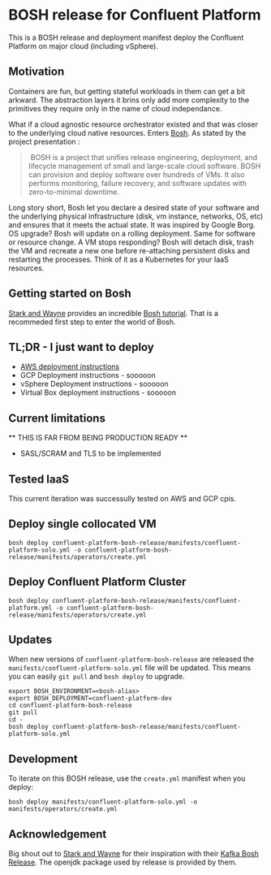 # BOSH release for Confluent Platform

This is a BOSH release and deployment manifest deploy the Confluent Platform on major cloud (including vSphere).

## Motivation

Containers are fun, but getting stateful workloads in them can get a bit arkward. The abstraction layers it brins only add more complexity to the primitives they require only in the name of cloud independance.

What if a cloud agnostic resource orchestrator existed and that was closer to the underlying cloud native resources. Enters [Bosh](https://bosh.io). As stated by the project presentation : 

> BOSH is a project that unifies release engineering, deployment, and lifecycle management of small and large-scale cloud software. BOSH can provision and deploy software over hundreds of VMs. It also performs monitoring, failure recovery, and software updates with zero-to-minimal downtime.

Long story short, Bosh let you declare a desired state of your software and the underlying physical infrastructure (disk, vm instance, networks, OS, etc) and ensures that it meets the actual state. It was inspired by Google Borg. OS upgrade? Bosh will update on a rolling deployment. Same for software or resource change. A VM stops responding?  Bosh will detach disk, trash the VM and recreate a new one before re-attaching persistent disks and restarting the processes. Think of it as a Kubernetes for your IaaS resources.

## Getting started on Bosh

[Stark and Wayne](https://starkandwayne.com) provides an incredible [Bosh tutorial](http://ultimateguidetobosh.com/). That is a recommeded first step to enter the world of Bosh.

## TL;DR - I just want to deploy

* [AWS deployment instructions](doc/aws-instructions.md)
* GCP Deployment instructions - sooooon
* vSphere Deployment instructions - sooooon
* Virtual Box deployment instructions - sooooon

## Current limitations

** THIS IS FAR FROM BEING PRODUCTION READY **

* SASL/SCRAM and TLS to be implemented

## Tested IaaS

This current iteration was successully tested on AWS and GCP cpis.

## Deploy single collocated VM

```plain
bosh deploy confluent-platform-bosh-release/manifests/confluent-platform-solo.yml -o confluent-platform-bosh-release/manifests/operators/create.yml
```

## Deploy Confluent Platform Cluster

```
bosh deploy confluent-platform-bosh-release/manifests/confluent-platform.yml -o confluent-platform-bosh-release/manifests/operators/create.yml
```

## Updates

When new versions of `confluent-platform-bosh-release` are released the `manifests/confluent-platform-solo.yml` file will be updated. This means you can easily `git pull` and `bosh deploy` to upgrade.

```plain
export BOSH_ENVIRONMENT=<bosh-alias>
export BOSH_DEPLOYMENT=confluent-platform-dev
cd confluent-platform-bosh-release
git pull
cd -
bosh deploy confluent-platform-bosh-release/manifests/confluent-platform-solo.yml
```

## Development

To iterate on this BOSH release, use the `create.yml` manifest when you deploy:

```plain
bosh deploy manifests/confluent-platform-solo.yml -o manifests/operators/create.yml
```

## Acknowledgement

Big shout out to [Stark and Wayne](https://starkandwayne.com) for their inspiration with their [Kafka Bosh Release](https://github.com/cloudfoundry-community/kafka-boshrelease). The openjdk package used by release is provided by them.